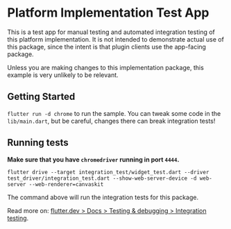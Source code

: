 # Platform Implementation Test App

This is a test app for manual testing and automated integration testing
of this platform implementation. It is not intended to demonstrate actual use of
this package, since the intent is that plugin clients use the app-facing
package.

Unless you are making changes to this implementation package, this example is
very unlikely to be relevant.

## Getting Started

`flutter run -d chrome` to run the sample. You can tweak some code in the `lib/main.dart`, but be careful, changes there can break integration tests!

## Running tests

**Make sure that you have `chromedriver` running in port `4444`.**

`flutter drive --target integration_test/widget_test.dart --driver test_driver/integration_test.dart --show-web-server-device -d web-server --web-renderer=canvaskit`

The command above will run the integration tests for this package.

Read more on: [flutter.dev > Docs > Testing & debugging > Integration testing](https://docs.flutter.dev/testing/integration-tests).
